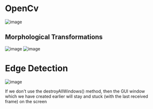 # OpenCv

![image](https://upload.wikimedia.org/wikipedia/commons/thumb/a/a0/Hsl-hsv_models.svg/800px-Hsl-hsv_models.svg.png)

<h2> Morphological Transformations</h2>

![image](https://github.com/philoma/OpenCv/assets/87674698/e708b127-e067-40cd-b999-7b86effe0148)
![image](https://github.com/philoma/OpenCv/assets/87674698/fc5be328-7efb-47ef-9fcb-16c155391b0e)

<h1>Edge Detection</h1>

![image](https://github.com/philoma/OpenCv/assets/87674698/0fcc1ab2-e2f3-4c03-9ab4-707c37ec7458)

 If we don't use the destroyAllWindows() method, then the GUI window which we have created earlier will stay and stuck (with the last received frame) on the screen
